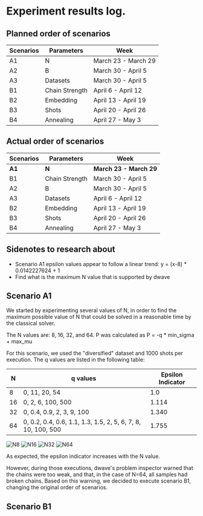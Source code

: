 # Experiment results log.

## Planned order of scenarios

| Scenarios | Parameters     | Week                |
| --------- | -------------- | ------------------- |
| A1        | N              | March 23 - March 29 |
| A2        | B              | March 30 - April 5  |
| A3        | Datasets       | March 30 - April 5  |
| B1        | Chain Strength | April 6 - April 12  |
| B2        | Embedding      | April 13 - April 19 |
| B3        | Shots          | April 20 - April 26 |
| B4        | Annealing      | April 27 - May 3    |

## Actual order of scenarios

| Scenarios | Parameters     | Week                     |
| --------- | -------------- | ------------------------ |
| **A1**    | **N**          | **March 23 - March 29** |
| B1        | Chain Strength | March 30 - April 5       |
| A2        | B              | March 30 - April 5       |
| A3        | Datasets       | April 6 - April 12       |
| B2        | Embedding      | April 13 - April 19      |
| B3        | Shots          | April 20 - April 26      |
| B4        | Annealing      | April 27 - May 3         |

## Sidenotes to research about
- Scenario A1 epsilon values appear to follow a linear trend: y = (x-8) * 0.0142227624 + 1
- Find what is the maximum N value that is supported by dwave

## Scenario A1

We started by experimenting several values of N, in order to find the maximum possible value of N that could be solved in a reasonable time by the classical solver.

The N values are: 8, 16, 32, and 64. P was calculated as P = -q * min_sigma + max_mu

For this scenario, we used the "diversified" dataset and 1000 shots per execution. The q values are listed in the following table:

| N  | q values                                                     | Epsilon Indicator |
| -- | ------------------------------------------------------------ | ----------------- |
| 8  | 0, 11, 20, 54                                                | 1.0               |
| 16 | 0, 2, 6, 100, 500                                            | 1.114             |
| 32 | 0, 0.4, 0.9, 2, 3, 9, 100                                    | 1.340             |
| 64 | 0, 0.2, 0.4, 0.6, 1.1, 1.3, 1.5, 2, 5, 6, 7, 8, 10, 100, 500 | 1.755             |

![N8](\A1\N8.png "N8")
![N16](\A1\N16.png "N16")
![N32](\A1\N32.png "N32")
![N64](\A1\N64.png "N64")

As expected, the epsilon indicator increases with the N value.

However, during those executions, dwave's problem inspector warned that the chains were too weak, and that, in the case of N=64, all samples had broken chains. Based on this warning, we decided to execute scenario B1, changing the original order of scenarios.

## Scenario B1

